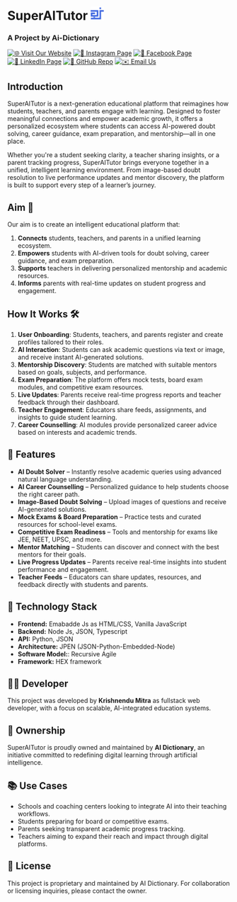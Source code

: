 # SuperAITutor <img src="./public/favicon.ico" width="30" alt="SuperAITutor"/>
### A Project by Ai-Dictionary 
[![🌐 Visit Our Website](https://img.shields.io/badge/Website-SuperAITutor-blue?logo=google-chrome)](https://superaitutor.com/)
[![📸 Instagram Page](https://img.shields.io/badge/Instagram-Follow%20Us-purple?logo=instagram)](https://www.instagram.com/aidictionary001/)
[![📘 Facebook Page](https://img.shields.io/badge/Facebook-Community-blue?logo=facebook)](https://www.facebook.com/profile.php?id=61553148999714)
[![💼 LinkedIn Page](https://img.shields.io/badge/LinkedIn-Connect%20Now-blue?logo=linkedin)](https://www.linkedin.com/in/ai-dictionary-ai-service-company-46173329b/)
[![🐙 GitHub Repo](https://img.shields.io/badge/GitHub-Collabe%20with%20Us-black?logo=github)](https://github.com/Ai-Dictionary)
[![✉️ Email Us](https://img.shields.io/badge/Email-Contact%20Us-dimgray?logo=gmail)](mailto:info.aidictionary24x7@gmail.com)

## Introduction
SuperAITutor is a next-generation educational platform that reimagines how students, teachers, and parents engage with learning. Designed to foster meaningful connections and empower academic growth, it offers a personalized ecosystem where students can access AI-powered doubt solving, career guidance, exam preparation, and mentorship—all in one place.

Whether you're a student seeking clarity, a teacher sharing insights, or a parent tracking progress, SuperAITutor brings everyone together in a unified, intelligent learning environment. From image-based doubt resolution to live performance updates and mentor discovery, the platform is built to support every step of a learner’s journey.

## Aim 🎯  
Our aim is to create an intelligent educational platform that:  
1. **Connects** students, teachers, and parents in a unified learning ecosystem.  
2. **Empowers** students with AI-driven tools for doubt solving, career guidance, and exam preparation.  
3. **Supports** teachers in delivering personalized mentorship and academic resources.  
4. **Informs** parents with real-time updates on student progress and engagement.  

## How It Works 🛠️  
1. **User Onboarding**: Students, teachers, and parents register and create profiles tailored to their roles.  
2. **AI Interaction**: Students can ask academic questions via text or image, and receive instant AI-generated solutions.  
3. **Mentorship Discovery**: Students are matched with suitable mentors based on goals, subjects, and performance.  
4. **Exam Preparation**: The platform offers mock tests, board exam modules, and competitive exam resources.  
5. **Live Updates**: Parents receive real-time progress reports and teacher feedback through their dashboard.  
6. **Teacher Engagement**: Educators share feeds, assignments, and insights to guide student learning.  
7. **Career Counselling**: AI modules provide personalized career advice based on interests and academic trends.  

## 🚀 Features
- **AI Doubt Solver** – Instantly resolve academic queries using advanced natural language understanding.
- **AI Career Counselling** – Personalized guidance to help students choose the right career path.
- **Image-Based Doubt Solving** – Upload images of questions and receive AI-generated solutions.
- **Mock Exams & Board Preparation** – Practice tests and curated resources for school-level exams.
- **Competitive Exam Readiness** – Tools and mentorship for exams like JEE, NEET, UPSC, and more.
- **Mentor Matching** – Students can discover and connect with the best mentors for their goals.
- **Live Progress Updates** – Parents receive real-time insights into student performance and engagement.
- **Teacher Feeds** – Educators can share updates, resources, and feedback directly with students and parents.

## 🧠 Technology Stack
- **Frontend:** Emabadde Js as HTML/CSS, Vanilla JavaScript
- **Backend:** Node Js, JSON, Typescript
- **API:** Python, JSON
- **Architecture:** JPEN (JSON-Python-Embedded-Node)
- **Software Model:**: Recursive Agile
- **Framework:** HEX framework

## 👨‍💻 Developer

This project was developed by **Krishnendu Mitra** as fullstack web developer, with a focus on scalable, AI-integrated education systems.

## 🏢 Ownership

SuperAITutor is proudly owned and maintained by **AI Dictionary**, an initiative committed to redefining digital learning through artificial intelligence.

## 📚 Use Cases
- Schools and coaching centers looking to integrate AI into their teaching workflows.
- Students preparing for board or competitive exams.
- Parents seeking transparent academic progress tracking.
- Teachers aiming to expand their reach and impact through digital platforms.

## 📌 License

This project is proprietary and maintained by AI Dictionary. For collaboration or licensing inquiries, please contact the owner.
